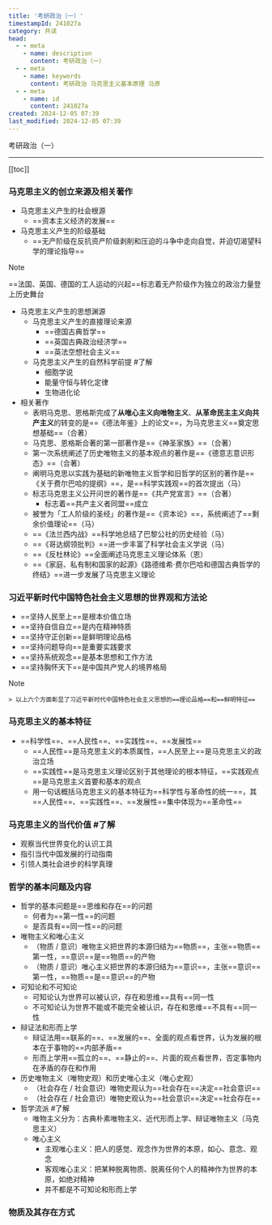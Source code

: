 ```yaml
---
title: '考研政治（一）'
timestampId: 241027a
category: 共读
head:
  - - meta
    - name: description
      content: 考研政治（一）
  - - meta
    - name: keywords
      content: 考研政治 马克思主义基本原理 马原
  - - meta
    - name: id
      content: 241027a
created: 2024-12-05 07:39
last_modified: 2024-12-05 07:39
---
```


考研政治（一）

---

[[toc]]

### 马克思主义的创立来源及相关著作

- 马克思主义产生的社会根源
    - ==资本主义经济的发展==
- 马克思主义产生的阶级基础
    - ==无产阶级在反抗资产阶级剥削和压迫的斗争中走向自觉，并迫切渴望科学的理论指导==

> [!Note]  
> ==法国、英国、德国的工人运动的兴起==标志着无产阶级作为独立的政治力量登上历史舞台

- 马克思主义产生的思想渊源
    - 马克思主义产生的直接理论来源
        - ==德国古典哲学==
        - ==英国古典政治经济学==
        - ==英法空想社会主义==
    - 马克思主义产生的自然科学前提 #了解
        - 细胞学说
        - 能量守恒与转化定律
        - 生物进化论
- 相关著作
    - 表明马克思、恩格斯完成了**从唯心主义向唯物主义**、**从革命民主主义向共产主义**的转变的是==《德法年鉴》上的论文==，为马克思主义==奠定思想基础==（合著）
    - 马克思、恩格斯合著的第一部著作是==《神圣家族》==（合著）
    - 第一次系统阐述了历史唯物主义的基本观点的著作是==《德意志意识形态》==（合著）
    - 阐明马克思以实践为基础的新唯物主义哲学和旧哲学的区别的著作是==《关于费尔巴哈的提纲》==，是==科学实践观==的首次提出（马）
    - 标志马克思主义公开问世的著作是==《共产党宣言》==（合著）
        - 标志着==共产主义者同盟==成立
    - 被誉为「工人阶级的圣经」的著作是==《资本论》==，系统阐述了==剩余价值理论==（马）
    - ==《法兰西内战》==科学地总结了巴黎公社的历史经验（马）
    - ==《哥达纲领批判》==进一步丰富了科学社会主义学说（马）
    - ==《反杜林论》==全面阐述马克思主义理论体系（恩）
    - ==《家庭、私有制和国家的起源》《路德维希·费尔巴哈和德国古典哲学的终结》==进一步发展了马克思主义理论

### 习近平新时代中国特色社会主义思想的世界观和方法论

- ==坚持人民至上==是根本价值立场
- ==坚持自信自立==是内在精神特质
- ==坚持守正创新==是鲜明理论品格
- ==坚持问题导向==是重要实践要求
- ==坚持系统观念==是基本思想和工作方法
- ==坚持胸怀天下==是中国共产党人的境界格局

> [!Note]  
    > 以上六个方面彰显了习近平新时代中国特色社会主义思想的==理论品格==和==鲜明特征==

### 马克思主义的基本特征

- ==科学性==、==人民性==、==实践性==、==发展性==
    - ==人民性==是马克思主义的本质属性，==人民至上==是马克思主义的政治立场
    - ==实践性==是马克思主义理论区别于其他理论的根本特征，==实践观点==是马克思主义首要和基本的观点
    - 用一句话概括马克思主义的基本特征为==科学性与革命性的统一==，其==人民性==、==实践性==、==发展性==集中体现为==革命性==

### 马克思主义的当代价值 #了解

- 观察当代世界变化的认识工具
- 指引当代中国发展的行动指南
- 引领人类社会进步的科学真理

### 哲学的基本问题及内容

- 哲学的基本问题是==思维和存在==的问题
    - 何者为==第一性==的问题
    - 是否具有==同一性==的问题
- 唯物主义和唯心主义
    - （物质 / 意识）唯物主义把世界的本源归结为==物质==，主张==物质==第一性，==意识==是==物质==的产物
    - （物质 / 意识）唯心主义把世界的本源归结为==意识==，主张==意识==第一性，==物质==是==意识==的产物
- 可知论和不可知论
    - 可知论认为世界可以被认识，存在和思维==具有==同一性
    - 不可知论认为世界不能或不能完全被认识，存在和思维==不具有==同一性
- 辩证法和形而上学
    - 辩证法用==联系的==、==发展的==、全面的观点看世界，认为发展的根本在于事物的==内部矛盾==
    - 形而上学用==孤立的==、==静止的==、片面的观点看世界，否定事物内在矛盾的存在和作用
- 历史唯物主义（唯物史观）和历史唯心主义（唯心史观）
    - （社会存在 / 社会意识）唯物史观认为==社会存在==决定==社会意识==
    - （社会存在 / 社会意识）唯物史观认为==社会意识==决定==社会存在==
- 哲学流派 #了解
    - 唯物主义分为：古典朴素唯物主义、近代形而上学、辩证唯物主义（马克思主义）
    - 唯心主义
        - 主观唯心主义：把人的感觉、观念作为世界的本原，如心、意念、观念
        - 客观唯心主义：把某种脱离物质、脱离任何个人的精神作为世界的本原，如绝对精神
        - 并不都是不可知论和形而上学

### 物质及其存在方式
